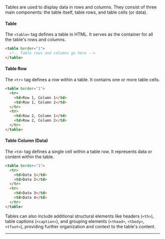 
Tables are used to display data in rows and columns. They consist of three main components: the table itself, table rows, and table cells (or data).

#### Table

The `<table>` tag defines a table in HTML. It serves as the container for all the table's rows and columns.

```html
<table border="1">
  <!-- Table rows and columns go here -->
</table>
```

#### Table Row

The `<tr>` tag defines a row within a table. It contains one or more table cells.

```html
<table border="1">
  <tr>
    <td>Row 1, Column 1</td>
    <td>Row 1, Column 2</td>
  </tr>
  <tr>
    <td>Row 2, Column 1</td>
    <td>Row 2, Column 2</td>
  </tr>
</table>
```

#### Table Column (Data)

The `<td>` tag defines a single cell within a table row. It represents data or content within the table.

```html
<table border="1">
  <tr>
    <td>Data 1</td>
    <td>Data 2</td>
  </tr>
  <tr>
    <td>Data 3</td>
    <td>Data 4</td>
  </tr>
</table>
```

Tables can also include additional structural elements like headers (`<th>`), table captions (`<caption>`), and grouping elements (`<thead>`, `<tbody>`, `<tfoot>`), providing further organization and context to the table's content.

---